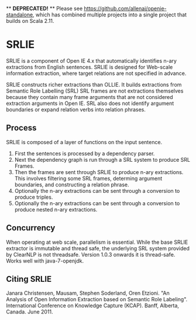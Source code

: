 ** **DEPRECATED!** ** Please see https://github.com/allenai/openie-standalone, which has combined multiple projects into a single project that builds on Scala 2.11.

SRLIE
=====
SRLIE is a component of Open IE 4.x that automatically identifies n-ary extractions from English sentences.
SRLIE is designed for Web-scale information extraction, where target relations are not specified in advance.

SRLIE constructs richer extractions than OLLIE.  It builds extractions from Semantic Role Labelling (SRL)
SRL frames are not extractions themselves because they contain many frame arguments that are not considered
extraction arguments in Open IE.  SRL also does not identify argument boundaries or expand relation verbs
into relation phrases.

## Process

SRLIE is composed of a layer of functions on the input sentence.

1.  First the sentences is processed by a dependency parser.
2.  Next the dependency graph is run through a SRL system to produce SRL Frames.
3.  Then the frames are sent through SRLIE to produce n-ary extractions.  This involves filtering some SRL frames, determing argument boundaries, and constructing a relation phrase.
 1.  Optionally the n-ary extractions can be sent through a conversion to produce triples.
 2.  Optionally the n-ary extractions can be sent through a conversion to produce nested n-ary extractions.

## Concurrency

When operating at web scale, parallelism is essential.  While the base SRLIE extractor is immutable and
thread safe, the underlying SRL system provided by ClearNLP is not threadsafe. 
Version 1.0.3 onwards it is thread-safe. Works well with java-7-openjdk.

## Citing SRLIE

Janara Christensen, Mausam, Stephen Soderland, Oren Etzioni. "An Analysis of Open Information Extraction based on Semantic Role Labeling". International Conference on Knowledge Capture (KCAP). Banff, Alberta, Canada. June 2011.
